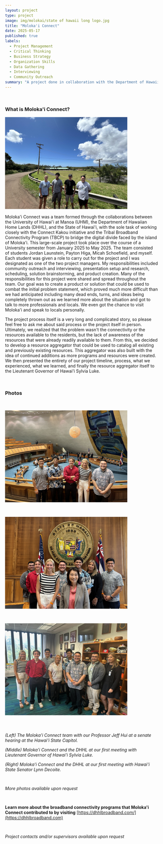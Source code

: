 ```yaml
---
layout: project
type: project
image: img/molokai/state of hawaii long logo.jpg
title: "Moloka'i Connect"
date: 2025-05-17
published: true
labels:
  - Project Management
  - Critical Thinking
  - Business Strategy
  - Organization Skills
  - Data Gathering
  - Interviewing
  - Community Outreach
summary: "A project done in collaboration with the Department of Hawaiian Home Lands (DHHL) and the State of Hawai'i for the Tribal Broadband Connectivity Program (TBCP) to explore solutions to bridge the digital divide faced by the island of Moloka'i."
---
```


&nbsp;

### What is Moloka'i Connect?

<img width="403px" height="302px"
     class="float-start pe-4" 
     src="../img/molokai/Moloka'i.jpg" >

Moloka'i Connect was a team formed through the collaborations between the University of Hawai'i at Manoa (UHM), the Department of Hawaiian Home Lands (DHHL), and the State of Hawai'i, with the sole task of working closely with the Connect Kakou initiative and the Tribal Broadband Connectivity Program (TBCP) to bridge the digital divide faced by the island of Moloka'i. This large-scale project took place over the course of a University semester from January 2025 to May 2025. The team consisted of students Jordan Launstein, Payton Higa, Micah Schoefield, and myself. Each student was given a role to carry out for the project and I was designated as one of the two project managers. My responsibilities included community outreach and interviewing, presentation setup and research, scheduling, solution brainstorming, and product creation. Many of the responsibilities for this project were shared and spread throughout the team. Our goal was to create a product or solution that could be used to combat the initial problem statement, which proved much more difficult than we had anticipated including many dead ends, turns, and ideas being completely thrown out as we learned more about the situation and got to talk to more professionals and locals. We even got the chance to visit Moloka'i and speak to locals personally.

The project process itself is a very long and complicated story, so please feel free to ask me about said process or the project itself in person. Ultimately, we realized that the problem wasn't the connectivity or the resources available to the residents, but the lack of awareness of the resources that were already readily available to them. From this, we decided to develop a resource aggregator that could be used to catalog all existing and previously existing resources. This aggregator was also built with the idea of continued additions as more programs and resources were created. We then presented the entirety of our project timeline, process, what we experienced, what we learned, and finally the resource aggregator itself to the Lieutenant Governor of Hawai'i Sylvia Luke.

&nbsp;

### Photos

&nbsp;

<img width="403px" height="302px"
     class="float-start pe-4" 
     src="../img/molokai/IMG_2901.jpg" >

&nbsp;

<img width="403px" height="302px"
     class="float-start pe-4" 
     src="../img/molokai/IMG_6806.jpg" >

&nbsp;

<img width="403px" height="302px"
     class="float-start pe-4" 
     src="../img/molokai/Us with senator decoite.jpg" >

&nbsp;

### 

*(Left) The Moloka'i Connect team with our Professor Jeff Hui at a senate hearing at the Hawai'i State Capitol.*

*(Middle) Moloka'i Connect and the DHHL at our first meeting with Lieutenant Governor of Hawai'i Sylvia Luke.*

*(Right) Moloka'i Connect and the DHHL at our first meeting with Hawai'i State Senator Lynn Decoite.*

&nbsp;

*More photos available upon request*

&nbsp;

**Learn more about the broadband connectivity programs that Moloka'i Connect contributed to by visiting** [https://dhhlbroadband.com/](https://dhhlbroadband.com)

&nbsp;

*Project contacts and/or supervisors available upon request*

